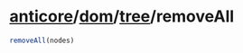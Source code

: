 # [anticore](../../../#reference)/[dom](../../#reference)/[tree](../#reference)/<a name="reference">removeAll</a>

```js
removeAll(nodes)
```